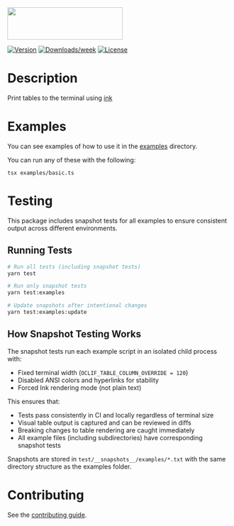 <img src="https://user-images.githubusercontent.com/449385/38243295-e0a47d58-372e-11e8-9bc0-8c02a6f4d2ac.png" width="260" height="73">

[![Version](https://img.shields.io/npm/v/@oclif/table.svg)](https://npmjs.org/package/@oclif/table)
[![Downloads/week](https://img.shields.io/npm/dw/@oclif/table.svg)](https://npmjs.org/package/@oclif/table)
[![License](https://img.shields.io/npm/l/@oclif/table.svg)](https://github.com/oclif/table/blob/main/LICENSE)

# Description

Print tables to the terminal using [ink](https://www.npmjs.com/package/ink)

# Examples

You can see examples of how to use it in the [examples](./examples/) directory.

You can run any of these with the following:

```
tsx examples/basic.ts
```

# Testing

This package includes snapshot tests for all examples to ensure consistent output across different environments.

## Running Tests

```bash
# Run all tests (including snapshot tests)
yarn test

# Run only snapshot tests
yarn test:examples

# Update snapshots after intentional changes
yarn test:examples:update
```

## How Snapshot Testing Works

The snapshot tests run each example script in an isolated child process with:

- Fixed terminal width (`OCLIF_TABLE_COLUMN_OVERRIDE = 120`)
- Disabled ANSI colors and hyperlinks for stability
- Forced Ink rendering mode (not plain text)

This ensures that:

- Tests pass consistently in CI and locally regardless of terminal size
- Visual table output is captured and can be reviewed in diffs
- Breaking changes to table rendering are caught immediately
- All example files (including subdirectories) have corresponding snapshot tests

Snapshots are stored in `test/__snapshots__/examples/*.txt` with the same directory structure as the examples folder.

# Contributing

See the [contributing guide](./CONRTIBUTING.md).
